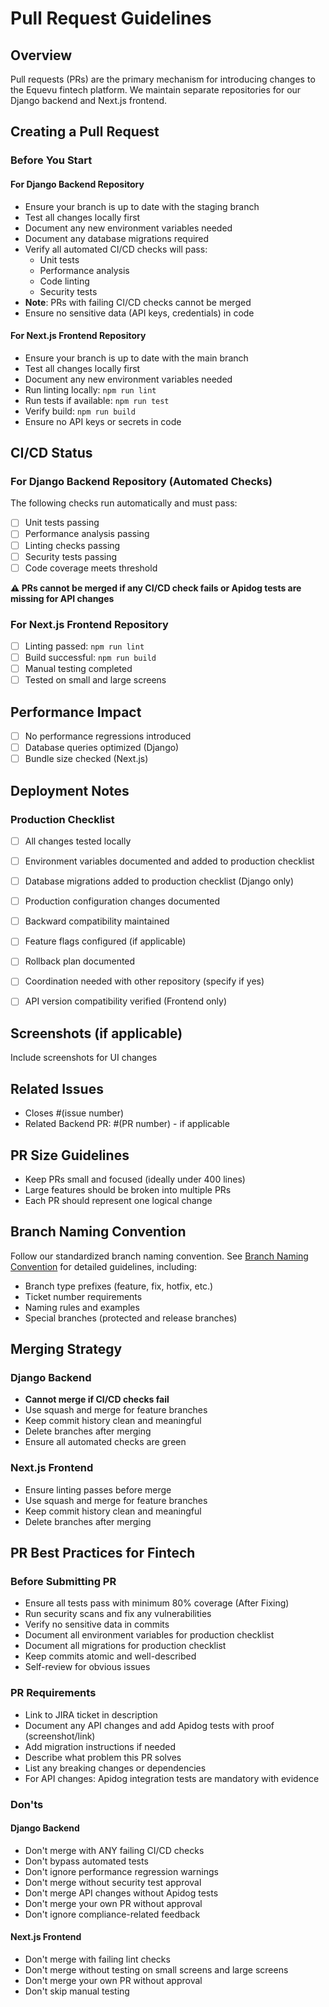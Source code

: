 # Pull Request Guidelines 

## Overview
Pull requests (PRs) are the primary mechanism for introducing changes to the Equevu fintech platform. We maintain separate repositories for our Django backend and Next.js frontend.

## Creating a Pull Request

### Before You Start

#### For Django Backend Repository
- Ensure your branch is up to date with the staging branch
- Test all changes locally first
- Document any new environment variables needed
- Document any database migrations required
- Verify all automated CI/CD checks will pass:
  - Unit tests
  - Performance analysis
  - Code linting
  - Security tests
- **Note**: PRs with failing CI/CD checks cannot be merged
- Ensure no sensitive data (API keys, credentials) in code

#### For Next.js Frontend Repository
- Ensure your branch is up to date with the main branch
- Test all changes locally first
- Document any new environment variables needed
- Run linting locally: `npm run lint`
- Run tests if available: `npm run test`
- Verify build: `npm run build`
- Ensure no API keys or secrets in code

## CI/CD Status

### For Django Backend Repository (Automated Checks)
The following checks run automatically and must pass:
- [ ] Unit tests passing
- [ ] Performance analysis passing
- [ ] Linting checks passing
- [ ] Security tests passing
- [ ] Code coverage meets threshold

**⚠️ PRs cannot be merged if any CI/CD check fails or Apidog tests are missing for API changes**

### For Next.js Frontend Repository
- [ ] Linting passed: `npm run lint`
- [ ] Build successful: `npm run build`
- [ ] Manual testing completed
- [ ] Tested on small and large screens

## Performance Impact
- [ ] No performance regressions introduced
- [ ] Database queries optimized (Django)
- [ ] Bundle size checked (Next.js)

## Deployment Notes

### Production Checklist
- [ ] All changes tested locally
- [ ] Environment variables documented and added to production checklist
- [ ] Database migrations added to production checklist (Django only)
- [ ] Production configuration changes documented
- [ ] Backward compatibility maintained
- [ ] Feature flags configured (if applicable)
- [ ] Rollback plan documented
- [ ] Coordination needed with other repository (specify if yes)
- [ ] API version compatibility verified (Frontend only)


## Screenshots (if applicable)
Include screenshots for UI changes

## Related Issues
- Closes #(issue number)
- Related Backend PR: #(PR number) - if applicable


## PR Size Guidelines
- Keep PRs small and focused (ideally under 400 lines)
- Large features should be broken into multiple PRs
- Each PR should represent one logical change

## Branch Naming Convention
Follow our standardized branch naming convention. See [Branch Naming Convention](./branch-naming.md) for detailed guidelines, including:
- Branch type prefixes (feature, fix, hotfix, etc.)
- Ticket number requirements
- Naming rules and examples
- Special branches (protected and release branches)


## Merging Strategy

### Django Backend
- **Cannot merge if CI/CD checks fail**
- Use squash and merge for feature branches
- Keep commit history clean and meaningful
- Delete branches after merging
- Ensure all automated checks are green

### Next.js Frontend
- Ensure linting passes before merge
- Use squash and merge for feature branches
- Keep commit history clean and meaningful
- Delete branches after merging

## PR Best Practices for Fintech

### Before Submitting PR
- Ensure all tests pass with minimum 80% coverage (After Fixing)
- Run security scans and fix any vulnerabilities
- Verify no sensitive data in commits
- Document all environment variables for production checklist
- Document all migrations for production checklist
- Keep commits atomic and well-described
- Self-review for obvious issues

### PR Requirements
- Link to JIRA ticket in description
- Document any API changes and add Apidog tests with proof (screenshot/link)
- Add migration instructions if needed
- Describe what problem this PR solves
- List any breaking changes or dependencies
- For API changes: Apidog integration tests are mandatory with evidence



### Don'ts

#### Django Backend
- Don't merge with ANY failing CI/CD checks
- Don't bypass automated tests
- Don't ignore performance regression warnings
- Don't merge without security test approval
- Don't merge API changes without Apidog tests
- Don't merge your own PR without approval
- Don't ignore compliance-related feedback

#### Next.js Frontend
- Don't merge with failing lint checks
- Don't merge without testing on small screens and large screens
- Don't merge your own PR without approval
- Don't skip manual testing